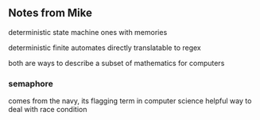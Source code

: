 ## Notes from Mike
deterministic state machine
ones with memories

deterministic finite automates 
directly translatable to regex

both are ways to describe a subset of mathematics for computers

### semaphore
comes from the navy, its flagging
term in computer science
helpful way to deal with race condition
